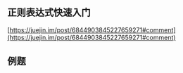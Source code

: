 ## 正则表达式快速入门

[https://juejin.im/post/6844903845227659271#comment](https://juejin.im/post/6844903845227659271#comment)

## 例题
